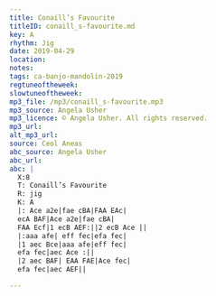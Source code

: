 ```yaml
---
title: Conaill’s Favourite
titleID: conaill_s-favourite.md
key: A
rhythm: Jig
date: 2019-04-29
location:
notes:
tags: ca-banjo-mandolin-2019
regtuneoftheweek:
slowtuneoftheweek:
mp3_file: /mp3/conaill_s-favourite.mp3
mp3_source: Angela Usher
mp3_licence: © Angela Usher. All rights reserved.
mp3_url:
alt_mp3_url:
source: Ceol Aneas
abc_source: Angela Usher
abc_url:
abc: |
  X:8
  T: Conaill’s Favourite
  R: jig
  K: A
  |: Ace a2e|fae cBA|FAA EAc|
  ecA BAF|Ace a2e|fae cBA|
  FAA Ecf|1 ecB AEF:||2 ecB Ace ||
  |:aaa afe| eff fec|efa fec|
  |1 aec Bce|aaa afe|eff fec|
  efa fec|aec Ace :||
  |2 aec BAF| EAA FAE|Ace fec|
  efa fec|aec AEF||

---
```

